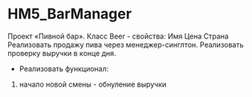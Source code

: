 # HM5_BarManager

Проект «Пивной бар». 
Класс Beer - свойства: 
Имя
Цена
Cтрана
Реализовать продажу пива через менеджер-синглтон. 
Реализовать проверку выручки в конце дня.
* Реализовать функционал: 
1) начало новой смены - обнуление выручки
